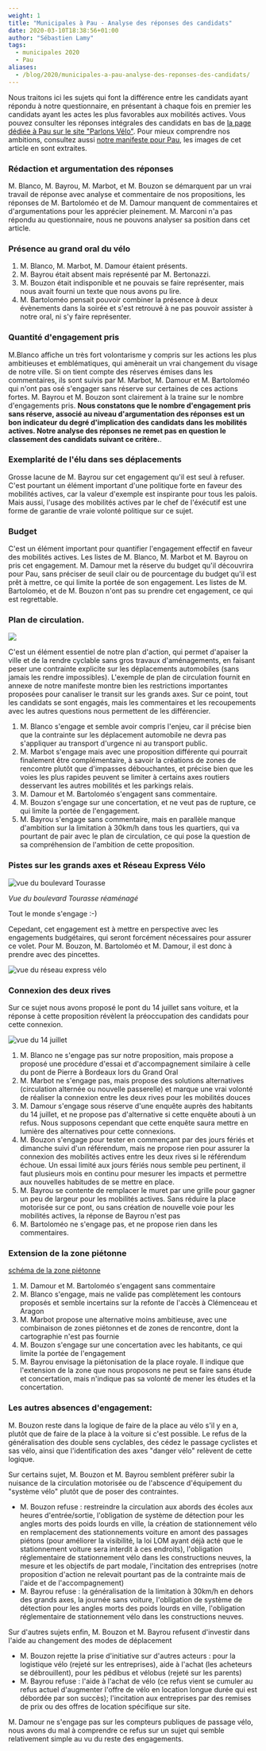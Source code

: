 ```yaml
---
weight: 1
title: "Municipales à Pau - Analyse des réponses des candidats"
date: 2020-03-10T18:38:56+01:00
author: "Sébastien Lamy"
tags:
  - municipales 2020
  - Pau
aliases:
  - /blog/2020/municipales-a-pau-analyse-des-reponses-des-candidats/
---
```



Nous traitons ici les sujets qui font la différence entre les candidats ayant répondu à notre questionnaire, en présentant à chaque fois en premier les candidats ayant les actes les plus favorables aux mobilités actives. Vous pouvez consulter les réponses intégrales des candidats en bas de [la page dédiée à Pau sur le site "Parlons Vélo"]. Pour mieux comprendre nos ambitions, consultez aussi [notre manifeste pour Pau], les images de cet article en sont extraites.

<!--more--> 

### Rédaction et argumentation des réponses

M. Blanco, M. Bayrou, M. Marbot, et M. Bouzon se démarquent par un vrai travail de réponse avec analyse et commentaire de nos propositions, les réponses de M. Bartoloméo et de M. Damour manquent de commentaires et d'argumentations pour les apprécier pleinement. M. Marconi n'a pas répondu au questionnaire, nous ne pouvons analyser sa position dans cet article.


### Présence au grand oral du vélo

1. M. Blanco, M. Marbot, M. Damour étaient présents.
2. M. Bayrou était absent mais représenté par M. Bertonazzi.
3. M. Bouzon était indisponible et ne pouvais se faire représenter, mais nous avait fourni un texte que nous avons pu lire.
4. M. Bartoloméo pensait pouvoir combiner la présence à deux évènements dans la soirée et s'est retrouvé à ne pas pouvoir assister à notre oral, ni s'y faire représenter.

### Quantité d'engagement pris

M.Blanco affiche un très fort volontarisme y compris sur les actions les plus ambitieuses et emblématiques, qui amènerait un vrai changement du visage de notre ville. Si on tient compte des réserves émises dans les commentaires, ils sont suivis par M. Marbot, M. Damour et M. Bartoloméo qui n'ont pas osé s'engager sans réserve sur certaines de ces actions fortes. M. Bayrou et M. Bouzon sont clairement à la traine sur le nombre d'engagements pris. **Nous constatons que le nombre d'engagement pris sans réserve, associé au niveau d'argumentation des réponses est un bon indicateur du degré d'implication des candidats dans les mobilités actives. Notre analyse des réponses ne remet pas en question le classement des candidats suivant ce critère.**.


### Exemplarité de l'élu dans ses déplacements

Grosse lacune de M. Bayrou sur cet engagement qu'il est seul à refuser. C'est pourtant un élément important d'une politique forte en faveur des mobilités actives, car la valeur d'exemple est inspirante pour tous les palois. Mais aussi, l'usage des mobilités actives par le chef de l'éxécutif est une forme de garantie de vraie volonté politique sur ce sujet.


### Budget

C'est un élément important pour quantifier l'engagement effectif en faveur des mobilités actives. Les listes de M. Blanco, M. Marbot et M. Bayrou on pris cet engagement. M. Damour met la réserve du budget qu'il découvrira pour Pau, sans préciser de seuil clair ou de pourcentage du budget qu'il est prêt à mettre, ce qui limite la portée de son engagement. Les listes de M. Bartoloméo, et de M. Bouzon n'ont pas su prendre cet engagement, ce qui est regrettable.


### Plan de circulation.

![](schema-plan-circulation.svg)

C'est un élément essentiel de notre plan d'action, qui permet d'apaiser la ville et de la rendre cyclable sans gros travaux d'aménagements, en faisant peser une contrainte explicite sur les déplacements automobiles (sans jamais les rendre impossibles). L'exemple de plan de circulation fournit en annexe de notre manifeste montre bien les restrictions importantes proposées pour canaliser le transit sur les grands axes. Sur ce point, tout les candidats se sont engagés, mais les commentaires et les recoupements avec les autres questions nous permettent de les différencier.

1. M. Blanco s'engage et semble avoir compris l'enjeu, car il précise bien que la contrainte sur les déplacement automobile ne devra pas s'appliquer au transport d'urgence ni au transport public.
2. M. Marbot s'engage mais avec une proposition différente qui pourrait finalement être complémentaire, à savoir la créations de zones de rencontre plutôt que d'impasses débouchantes, et précise bien que les voies les plus rapides peuvent se limiter à certains axes routiers desservant les autres mobilités et les parkings relais.
3. M. Damour et M. Bartoloméo s'engagent sans commentaire.
4. M. Bouzon s'engage sur une concertation, et ne veut pas de rupture, ce qui limite la portée de l'engagement.
5. M. Bayrou s'engage sans commentaire, mais en parallèle manque d'ambition sur la limitation à 30km/h dans tous les quartiers, qui va pourtant de pair avec le plan de circulation, ce qui pose la question de sa compréhension de l'ambition de cette proposition.



### Pistes sur les grands axes et Réseau Express Vélo

![vue du boulevard Tourasse](boulevard-tourasse.png)

_Vue du boulevard Tourasse réaménagé_

Tout le monde s'engage :-)

Cepedant, cet engagement est à mettre en perspective avec les engagements budgétaires, qui seront forcément nécessaires pour assurer ce volet. Pour M. Bouzon, M. Bartoloméo et M. Damour, il est donc à prendre avec des pincettes.

![vue du réseau express vélo](REV.jpg)


### Connexion des deux rives

Sur ce sujet nous avons proposé le pont du 14 juillet sans voiture, et la réponse à cette proposition révèlent la préoccupation des candidats pour cette connexion.

![vue du 14 juillet](14-juillet.jpg)

1. M. Blanco ne s'engage pas sur notre proposition, mais propose a proposé une procédure d'essai et d'accompagnement similaire à celle du pont de Pierre à Bordeaux lors du Grand Oral
2. M. Marbot ne s'engage pas, mais propose des solutions alternatives (circulation alternée ou nouvelle passerelle) et marque une vrai volonté de réaliser la connexion entre les deux rives pour les mobilités douces
3. M. Damour s'engage sous réserve d'une enquête auprès des habitants du 14 juillet, et ne propose pas d'alternative si cette enquête abouti à un refus. Nous supposons cependant que cette enquête saura mettre en lumière des alternatives pour cette connexions.
4. M. Bouzon s'engage pour tester en commençant par des jours fériés et dimanche suivi d'un référendum, mais ne propose rien pour assurer la connexion des mobilités actives entre les deux rives si le référendum échoue. Un essai limité aux jours fériés nous semble peu pertinent, il faut plusieurs mois en continu pour mesurer les impacts et permettre aux nouvelles habitudes de se mettre en place.
5. M. Bayrou se contente de remplacer le muret par une grille pour gagner un peu de largeur pour les mobilités actives. Sans réduire la place motorisée sur ce pont, ou sans création de nouvelle voie pour les mobilités actives, la réponse de Bayrou n'est pas 
6. M. Bartoloméo ne s'engage pas, et ne propose rien dans les commentaires.

### Extension de la zone piétonne

[schéma de la zone piétonne](zone-pietonne.svg)

1. M. Damour et M. Bartoloméo s'engagent sans commentaire
2. M. Blanco s'engage, mais ne valide pas complètement les contours proposés et semble incertains sur la refonte de l'accès à Clémenceau et Aragon
3. M. Marbot propose une alternative moins ambitieuse, avec une combinaison de zones piétonnes et de zones de rencontre, dont la cartographie n'est pas fournie
4. M. Bouzon s'engage sur une concertation avec les habitants, ce qui limite la portée de l'engagement
5. M. Bayrou envisage la piétonisation de la place royale. Il indique que l'extension de la zone que nous proposons ne peut se faire sans étude et concertation, mais n'indique pas sa volonté de mener les études et la concertation.

### Les autres absences d'engagement:

M. Bouzon reste dans la logique de faire de la place au vélo s'il y en a, plutôt que de faire de la place à la voiture si c'est possible. Le refus de la  généralisation des double sens cyclables, des cédez le passage cyclistes et sas vélo, ainsi que l'identification des axes "danger vélo" relèvent de cette logique.

Sur certains sujet, M. Bouzon et M. Bayrou semblent préfèrer subir la nuisance de la circulation motorisée ou de l'abscence d'équipement du "système vélo" plutôt que de poser des contraintes.

- M. Bouzon refuse : restreindre la circulation aux abords des écoles aux heures d'entrée/sortie, l'obligation de système de détection pour les angles morts des poids lourds en ville, la création de stationnement vélo en remplacement des stationnements voiture en amont des passages piétons (pour améliorer la visibilité, la loi LOM ayant déjà acté que le stationnement voiture sera interdit à ces endroits), l'obligation réglementaire de stationnement vélo dans les constructions neuves, la mesure et les objectifs de part modale, l'incitation des entreprises (notre proposition d'action ne relevait pourtant pas de la contrainte mais de l'aide et de l'accompagnement)
- M. Bayrou refuse : la généralisation de la limitation à 30km/h en dehors des grands axes, la journée sans voiture, l'obligation de système de détection pour les angles morts des poids lourds en ville, l'obligation réglementaire de stationnement vélo dans les constructions neuves.

Sur d'autres sujets enfin, M. Bouzon et M. Bayrou refusent d'investir dans l'aide au changement des modes de déplacement

- M. Bouzon rejette la prise d'initiative sur d'autres acteurs : pour la logistique vélo (rejeté sur les entreprises), aide à l'achat (les acheteurs se débrouillent),  pour les pédibus et vélobus (rejeté sur les parents)
- M. Bayrou refuse : l'aide à l'achat de vélo (ce refus vient se cumuler au refus actuel d'augmenter l'offre de vélo en location longue durée qui est débordée par son succès); l'incitation aux entreprises par des remises de prix ou des offres de location spécifique sur site.

M. Damour ne s'engage pas sur les compteurs publiques de passage vélo, nous avons du mal à comprendre ce refus sur un sujet qui semble relativement simple au vu du reste des engagements.


[notre questionnaire en ligne]: https://municipales2020.parlons-velo.fr/q/24880
[notre manifeste pour Pau]: https://municipales2020.parlons-velo.fr/manifeste/download/Pau
[la page dédiée à Pau sur le site "Parlons Vélo"]: https://municipales2020.parlons-velo.fr/e/24880

